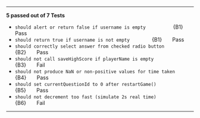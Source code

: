 
---

**5 passed out of 7 Tests**

* `should alert or return false if username is empty`              {B1}  Pass
* `should return true if username is not empty`                    {B1}  Pass
* `should correctly select answer from checked radio button`       {B2}  Pass
* `should not call saveHighScore if playerName is empty`           {B3}  Fail
* `should not produce NaN or non-positive values for time taken`   {B4}  Pass
* `should set currentQuestionId to 0 after restartGame()`          {B5}  Pass
* `should not decrement too fast (simulate 2s real time)`          {B6}  Fail

---
